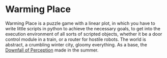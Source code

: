 # Warming Place
Warming Place is a puzzle game with a linear plot, in which you have to write little scripts in python to achieve the necessary goals, to get into the execution environment of all sorts of scripted objects, whether it be a door control module in a train, or a router for hostile robots. The world is abstract, a crumbling winter city, gloomy everything.
As a base, the [Downfall of Perception](https://github.com/AshenHermit/DownfallOfPerception/) made in the summer.